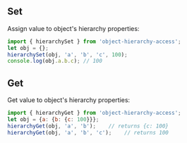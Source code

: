 ## Set
Assign value to object's hierarchy properties:
```javascript
import { hierarchySet } from 'object-hierarchy-access';
let obj = {};
hierarchySet(obj, 'a', 'b', 'c', 100);
console.log(obj.a.b.c); // 100
```

## Get
Get value to object's hierarchy properties:
```javascript
import { hierarchyGet } from 'object-hierarchy-access';
let obj = {a: {b: {c: 100}}};
hierarchyGet(obj, 'a', 'b');    // returns {c: 100}
hierarchyGet(obj, 'a', 'b', 'c');    // returns 100
```
